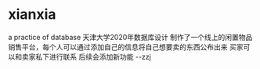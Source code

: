 # xianxia
a practice of database
天津大学2020年数据库设计
制作了一个线上的闲置物品销售平台，每个人可以通过添加自己的信息将自己想要卖的东西公布出来
买家可以和卖家私下进行联系
后续会添加新功能
                          --zzj
